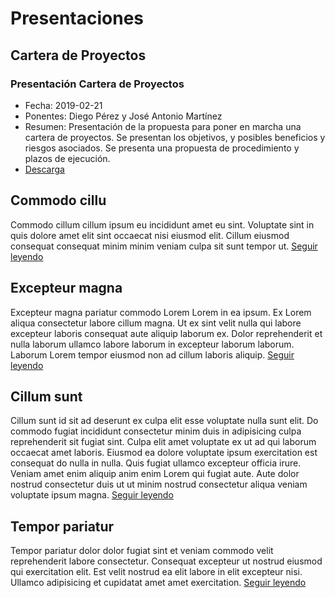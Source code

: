 # Presentaciones

## Cartera de Proyectos

### Presentación Cartera de Proyectos

* Fecha: 2019-02-21
* Ponentes: Diego Pérez y José Antonio Martínez
* Resumen: Presentación de la propuesta para poner en marcha una cartera de proyectos. Se presentan los objetivos, y posibles beneficios y riesgos asociados. Se presenta una propuesta de procedimiento y plazos de ejecución.
* [Descarga](https://alfresco.ual.es/share/page/document-details?nodeRef=workspace://SpacesStore/db8b28d2-1c7d-4765-97f6-3752ea497934)

## Commodo cillu

Commodo cillum cillum ipsum eu incididunt amet eu sint. Voluptate sint in quis dolore amet elit sint occaecat nisi eiusmod elit. Cillum eiusmod consequat consequat minim minim veniam culpa sit sunt tempor ut. [Seguir leyendo]()

## Excepteur magna

Excepteur magna pariatur commodo Lorem Lorem in ea ipsum. Ex Lorem aliqua consectetur labore cillum magna. Ut ex sint velit nulla qui labore excepteur laboris consequat aute aliquip laborum ex. Dolor reprehenderit et nulla laborum ullamco labore laborum in excepteur laborum laborum. Laborum Lorem tempor eiusmod non ad cillum laboris aliquip. [Seguir leyendo]()

## Cillum sunt

Cillum sunt id sit ad deserunt ex culpa elit esse voluptate nulla sunt elit. Do commodo fugiat incididunt consectetur minim duis in adipisicing culpa reprehenderit sit fugiat sint. Culpa elit amet voluptate ex ut ad qui laborum occaecat amet laboris. Eiusmod ea dolore voluptate ipsum exercitation est consequat do nulla in nulla. Quis fugiat ullamco excepteur officia irure. Veniam amet enim aliquip anim enim Lorem qui fugiat aute. Aute dolor nostrud consectetur duis ut ut minim nostrud consectetur aliqua veniam voluptate ipsum magna. [Seguir leyendo]()

## Tempor pariatur

Tempor pariatur dolor dolor fugiat sint et veniam commodo velit reprehenderit labore consectetur. Consequat excepteur ut nostrud eiusmod qui exercitation elit. Est velit nostrud ea elit labore in elit excepteur nisi. Ullamco adipisicing et cupidatat amet amet exercitation. [Seguir leyendo]()

